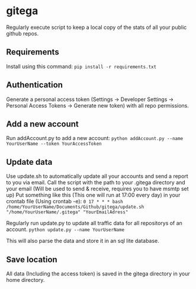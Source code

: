 # gitega

Regularly execute script to keep a local copy of the stats of all your public github repos.

## Requirements

Install using this command:
`pip install -r requirements.txt`

## Authentication

Generate a personal access token (Settings -> Developer Settings -> Personal Access Tokens -> Generate new token) with all repo permissions.

## Add a new account

Run addAccount.py to add a new account:
`python addAccount.py --name YourUserName --token YourAccessToken`

## Update data

Use update.sh to automatically update all your accounts and send a report to you via email. Call the script with the path to your .gitega directory and your email (Will be used to send & receive, requires you to have msmtp set up)
Put something like this (This one will run at 17:00 every day) in your crontab file (Using crontab -e):
`0 17 * * * bash /home/YourUserName/Documents/Github/gitega/update.sh "/home/YourUserName/.gitega" "YourEmailAdress"`

Regularly run update.py to update all traffic data for all repositorys of an account.
`python update.py --name YourUserName`

This will also parse the data and store it in an sql lite database.

## Save location

All data (Including the access token) is saved in the gitega directory in your home directory.

